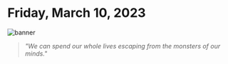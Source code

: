 # Friday, March 10, 2023
![banner](https://picsum.photos/seed/2023-March-10/500/200)
> _"We can spend our whole lives escaping from the monsters of our minds."_
<!-- START doctoc -->
<!-- END doctoc -->

<!--- TODO: fill me out, if you have time today (above this line)--->
